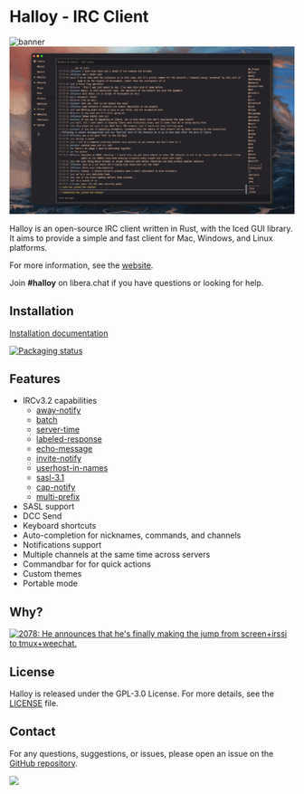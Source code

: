 # Halloy - IRC Client

![banner](https://github.com/squidowl/halloy/assets/2248455/57144563-02aa-40ed-a626-35d2a731a82a)
![halloy](./assets/animation.gif)

Halloy is an open-source IRC client written in Rust, with the Iced GUI library. It aims to provide a simple and fast client for Mac, Windows, and Linux platforms.

For more information, see the [website](https://halloy.squidowl.org).  

Join **#halloy** on libera.chat if you have questions or looking for help.

## Installation

[Installation documentation](https://halloy.squidowl.org/installation.html)

<a href="https://repology.org/project/halloy/versions">
    <img src="https://repology.org/badge/vertical-allrepos/halloy.svg" alt="Packaging status">
</a>

## Features

* IRCv3.2 capabilities
    * [away-notify](https://ircv3.net/specs/extensions/away-notify)
    * [batch](https://ircv3.net/specs/extensions/batch)
    * [server-time](https://ircv3.net/specs/extensions/server-time)
    * [labeled-response](https://ircv3.net/specs/extensions/labeled-response)
    * [echo-message](https://ircv3.net/specs/extensions/echo-message)
    * [invite-notify](https://ircv3.net/specs/extensions/invite-notify)
    * [userhost-in-names](https://ircv3.net/specs/extensions/userhost-in-names)
    * [sasl-3.1](https://ircv3.net/specs/extensions/sasl-3.1)
    * [cap-notify](https://ircv3.net/specs/extensions/capability-negotiation.html#cap-notify)
    * [multi-prefix](https://ircv3.net/specs/extensions/multi-prefix)
* SASL support
* DCC Send
* Keyboard shortcuts
* Auto-completion for nicknames, commands, and channels
* Notifications support
* Multiple channels at the same time across servers
* Commandbar for for quick actions
* Custom themes
* Portable mode

## Why?

<a href="https://xkcd.com/1782/">
  <img src="https://imgs.xkcd.com/comics/team_chat.png" title="2078: He announces that he's finally making the jump from screen+irssi to tmux+weechat.">
</a>



## License

Halloy is released under the GPL-3.0 License. For more details, see the [LICENSE](LICENSE) file.

## Contact

For any questions, suggestions, or issues, please open an issue on the [GitHub repository](https://github.com/squidowl/halloy/issues).

<a href="https://github.com/iced-rs/iced">
  <img src="https://gist.githubusercontent.com/hecrj/ad7ecd38f6e47ff3688a38c79fd108f0/raw/74384875ecbad02ae2a926425e9bcafd0695bade/color.svg" width="130px">
</a>

